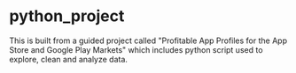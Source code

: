 # python_project
This is built from a guided project called "Profitable App Profiles for the App Store and Google Play Markets" which includes python script used to explore, clean and analyze data.
